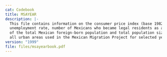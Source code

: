 ```yaml
---
cat: Codebook
title: MSAYEAR
description: |-
  This file contains information on the consumer price index (base 1982-84),
  unemployment rate, number of Mexicans who became legal residents as a percent
  of the total Mexican foreign-born population and total population size for
  all urban areas used in the Mexican Migration Project for selected years.
version: "1999"
file: files/msayearbook.pdf
---
```

